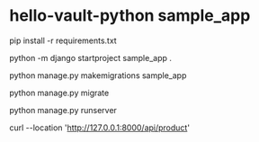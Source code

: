 # hello-vault-python sample_app

pip install -r requirements.txt

python -m django startproject sample_app .

python manage.py makemigrations sample_app

python manage.py migrate

python manage.py runserver

curl --location 'http://127.0.0.1:8000/api/product'
